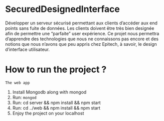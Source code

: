 # SecuredDesignedInterface
 Développer un serveur sécurisé permettant aux clients d’accéder aux end points sans fuite de données. Les clients doivent être très bien designée afin de permettre une “parfaite” user expérience. Ce projet nous permettra d’apprendre des technologies que nous ne connaissons pas encore et des notions que nous n’avons que peu appris chez Epitech, à savoir, le design d’interface utilisateur.

 # How to run the project ?
 ``` The web app ```

1. Install Mongodb along with mongod
2. Run: `mongod` 
3. Run: cd server && npm install && npm start
4. Run: cd ../web && npm install && npm start
5. Enjoy the project on your localhost
